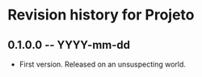 # Revision history for Projeto

## 0.1.0.0 -- YYYY-mm-dd

* First version. Released on an unsuspecting world.
